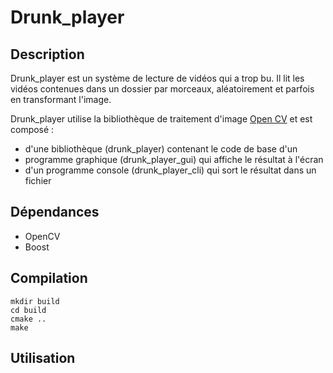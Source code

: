 # Drunk_player

## Description

Drunk_player est un système de lecture de vidéos qui a trop bu.
Il lit les vidéos contenues dans un dossier par morceaux,
aléatoirement et parfois en transformant l'image.

Drunk_player utilise la bibliothèque de traitement d'image 
[Open CV](https://opencv.org/) et est composé :

* d'une bibliothèque (drunk_player) contenant le code de base d'un
* programme graphique (drunk_player_gui) qui affiche le résultat à
l'écran
* d'un programme console (drunk_player_cli) qui sort le résultat dans
un fichier

## Dépendances
* OpenCV
* Boost

## Compilation

```
mkdir build
cd build
cmake ..
make
```

## Utilisation